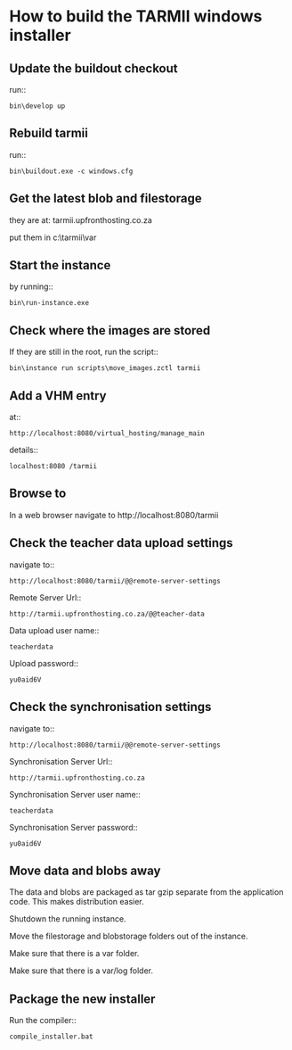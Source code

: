 How to build the TARMII windows installer
=========================================

Update the buildout checkout
----------------------------

  run::

    bin\develop up

Rebuild tarmii
--------------

  run::

    bin\buildout.exe -c windows.cfg

Get the latest blob and filestorage
-----------------------------------
  
  they are at: tarmii.upfronthosting.co.za

  put them in c:\tarmii\var

Start the instance
------------------

  by running::

    bin\run-instance.exe

Check where the images are stored
---------------------------------

  If they are still in the root, run the script::

    bin\instance run scripts\move_images.zctl tarmii

Add a VHM entry
---------------
  
  at::

    http://localhost:8080/virtual_hosting/manage_main

  details::

    localhost:8080 /tarmii

Browse to
---------

  In a web browser navigate to http://localhost:8080/tarmii

Check the teacher data upload settings
--------------------------------------

  navigate to::

    http://localhost:8080/tarmii/@@remote-server-settings

  Remote Server Url::

    http://tarmii.upfronthosting.co.za/@@teacher-data

  Data upload user name::

    teacherdata

  Upload password::

    yu0aid6V
 
Check the synchronisation settings
----------------------------------

  navigate to::

    http://localhost:8080/tarmii/@@remote-server-settings

  Synchronisation Server Url::

    http://tarmii.upfronthosting.co.za
 
  Synchronisation Server user name::

    teacherdata
 
  Synchronisation Server password::
 
    yu0aid6V

Move data and blobs away
------------------------
  
  The data and blobs are packaged as tar gzip separate from the
  application code.  This makes distribution easier.

  Shutdown the running instance.

  Move the filestorage and blobstorage folders out of the instance.

  Make sure that there is a var folder.

  Make sure that there is a var/log folder.

Package the new installer
-------------------------

  Run the compiler::

    compile_installer.bat

